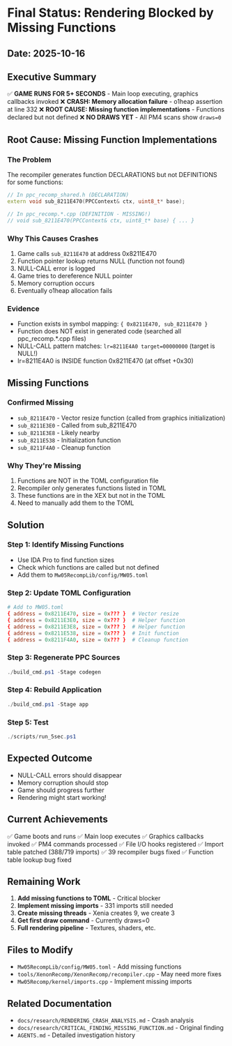# Final Status: Rendering Blocked by Missing Functions

## Date: 2025-10-16

## Executive Summary
✅ **GAME RUNS FOR 5+ SECONDS** - Main loop executing, graphics callbacks invoked
❌ **CRASH: Memory allocation failure** - o1heap assertion at line 332
❌ **ROOT CAUSE: Missing function implementations** - Functions declared but not defined
❌ **NO DRAWS YET** - All PM4 scans show `draws=0`

## Root Cause: Missing Function Implementations

### The Problem
The recompiler generates function DECLARATIONS but not DEFINITIONS for some functions:

```cpp
// In ppc_recomp_shared.h (DECLARATION)
extern void sub_8211E470(PPCContext& ctx, uint8_t* base);

// In ppc_recomp.*.cpp (DEFINITION - MISSING!)
// void sub_8211E470(PPCContext& ctx, uint8_t* base) { ... }
```

### Why This Causes Crashes
1. Game calls `sub_8211E470` at address 0x8211E470
2. Function pointer lookup returns NULL (function not found)
3. NULL-CALL error is logged
4. Game tries to dereference NULL pointer
5. Memory corruption occurs
6. Eventually o1heap allocation fails

### Evidence
- Function exists in symbol mapping: `{ 0x8211E470, sub_8211E470 }`
- Function does NOT exist in generated code (searched all ppc_recomp.*.cpp files)
- NULL-CALL pattern matches: `lr=8211E4A0 target=00000000` (target is NULL!)
- lr=8211E4A0 is INSIDE function 0x8211E470 (at offset +0x30)

## Missing Functions

### Confirmed Missing
- `sub_8211E470` - Vector resize function (called from graphics initialization)
- `sub_8211E3E0` - Called from sub_8211E470
- `sub_8211E3E8` - Likely nearby
- `sub_8211E538` - Initialization function
- `sub_8211F4A0` - Cleanup function

### Why They're Missing
1. Functions are NOT in the TOML configuration file
2. Recompiler only generates functions listed in TOML
3. These functions are in the XEX but not in the TOML
4. Need to manually add them to the TOML

## Solution

### Step 1: Identify Missing Functions
- Use IDA Pro to find function sizes
- Check which functions are called but not defined
- Add them to `Mw05RecompLib/config/MW05.toml`

### Step 2: Update TOML Configuration
```toml
# Add to MW05.toml
{ address = 0x8211E470, size = 0x??? }  # Vector resize
{ address = 0x8211E3E0, size = 0x??? }  # Helper function
{ address = 0x8211E3E8, size = 0x??? }  # Helper function
{ address = 0x8211E538, size = 0x??? }  # Init function
{ address = 0x8211F4A0, size = 0x??? }  # Cleanup function
```

### Step 3: Regenerate PPC Sources
```powershell
./build_cmd.ps1 -Stage codegen
```

### Step 4: Rebuild Application
```powershell
./build_cmd.ps1 -Stage app
```

### Step 5: Test
```powershell
./scripts/run_5sec.ps1
```

## Expected Outcome
- NULL-CALL errors should disappear
- Memory corruption should stop
- Game should progress further
- Rendering might start working!

## Current Achievements
✅ Game boots and runs
✅ Main loop executes
✅ Graphics callbacks invoked
✅ PM4 commands processed
✅ File I/O hooks registered
✅ Import table patched (388/719 imports)
✅ 39 recompiler bugs fixed
✅ Function table lookup bug fixed

## Remaining Work
1. **Add missing functions to TOML** - Critical blocker
2. **Implement missing imports** - 331 imports still needed
3. **Create missing threads** - Xenia creates 9, we create 3
4. **Get first draw command** - Currently draws=0
5. **Full rendering pipeline** - Textures, shaders, etc.

## Files to Modify
- `Mw05RecompLib/config/MW05.toml` - Add missing functions
- `tools/XenonRecomp/XenonRecomp/recompiler.cpp` - May need more fixes
- `Mw05Recomp/kernel/imports.cpp` - Implement missing imports

## Related Documentation
- `docs/research/RENDERING_CRASH_ANALYSIS.md` - Crash analysis
- `docs/research/CRITICAL_FINDING_MISSING_FUNCTION.md` - Original finding
- `AGENTS.md` - Detailed investigation history

